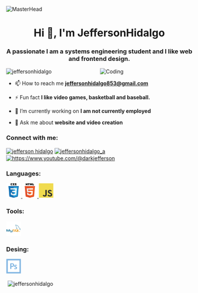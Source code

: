 ![MasterHead](https://i.pinimg.com/564x/92/05/71/92057130e67ca2fe18a6b430bb05aefb.jpg)
<br>


<h1 align="center">Hi 👋, I'm JeffersonHidalgo</h1>
<h3 align="center">A passionate I am a systems engineering student and I like web and frontend design.</h3>

<img align="right" alt="Coding" width="250" src="https://camo.githubusercontent.com/cae12fddd9d6982901d82580bdf321d81fb299141098ca1c2d4891870827bf17/68747470733a2f2f6d69726f2e6d656469756d2e636f6d2f6d61782f313336302f302a37513379765349765f7430696f4a2d5a2e676966">

<p align="left"> <img src="https://komarev.com/ghpvc/?username=jeffersonhidalgo&label=Profile%20views&color=0e75b6&style=flat" alt="jeffersonhidalgo" /> </p>

- 📫 How to reach me **jeffersonhidalgo853@gmail.com**

- ⚡ Fun fact **I like video games, basketball and baseball.**

- 🔭 I’m currently working on **I am not currently employed**

- 💬 Ask me about **website and video creation**

<h3 align="left">Connect with me:</h3>
<p align="left">
<a href="https://www.facebook.com/jefferson.hidalgo.08" target="blank"><img align="center" src="https://raw.githubusercontent.com/rahuldkjain/github-profile-readme-generator/master/src/images/icons/Social/facebook.svg" alt="jefferson hidalgo" height="30" width="40" /></a> <a href="https://instagram.com/jeffersonhidalgo_a" target="blank"><img align="center" src="https://raw.githubusercontent.com/rahuldkjain/github-profile-readme-generator/master/src/images/icons/Social/instagram.svg" alt="jeffersonhidalgo_a" height="30" width="40" /></a>  <a href="https://www.youtube.com/@darkjefferson" target="blank"><img align="center" src="https://raw.githubusercontent.com/rahuldkjain/github-profile-readme-generator/master/src/images/icons/Social/youtube.svg" alt="https://www.youtube.com/@darkjefferson" height="30" width="40" /></a>
</p>

<h3 align="left">Languages:</h3>
<p align="left"> 
  <a href="https://www.w3schools.com/css/" target="_blank" rel="noreferrer"> <img src="https://raw.githubusercontent.com/devicons/devicon/master/icons/css3/css3-original-wordmark.svg" alt="css3" width="40" height="40"/> </a>
  <a href="https://www.w3.org/html/" target="_blank" rel="noreferrer"> <img src="https://raw.githubusercontent.com/devicons/devicon/master/icons/html5/html5-original-wordmark.svg" alt="html5" width="40" height="40"/> </a>
  <a href="https://developer.mozilla.org/en-US/docs/Web/JavaScript" target="_blank" rel="noreferrer"> <img src="https://raw.githubusercontent.com/devicons/devicon/master/icons/javascript/javascript-original.svg" alt="javascript" width="40" height="40"/> </a>
  
<h3>Tools:</h3>
   
  <a href="https://www.mysql.com/" target="_blank" rel="noreferrer"> <img src="https://raw.githubusercontent.com/devicons/devicon/master/icons/mysql/mysql-original-wordmark.svg" alt="mysql" width="40" height="40"/> </a> 
  <h3>Desing:</h3>
  <a href="https://www.photoshop.com/en" target="_blank" rel="noreferrer"> <img src="https://raw.githubusercontent.com/devicons/devicon/master/icons/photoshop/photoshop-line.svg" alt="photoshop" width="40" height="40"/> </a> 
  </p>

<p>&nbsp;<img align="center" src="https://github-readme-stats.vercel.app/api?username=jeffersonhidalgo&show_icons=true&locale=en" alt="jeffersonhidalgo" /></p>
